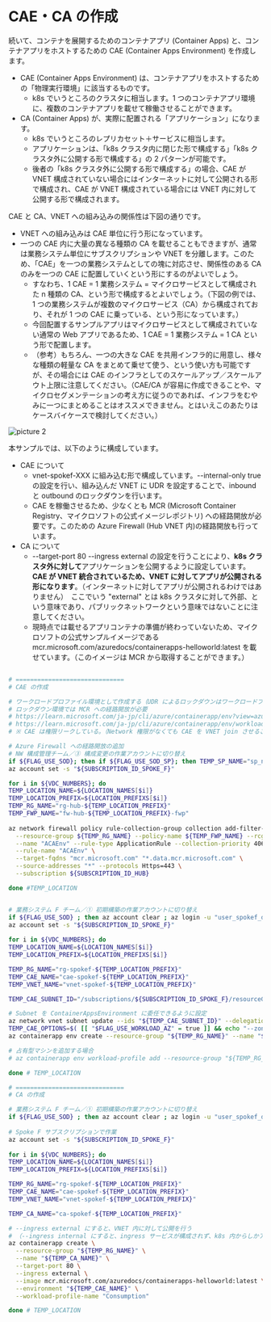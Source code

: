 # CAE・CA の作成

続いて、コンテナを展開するためのコンテナアプリ (Container Apps) と、コンテナアプリをホストするための CAE (Container Apps Environment) を作成します。

- CAE (Container Apps Environment) は、コンテナアプリをホストするための「物理実行環境」に該当するものです。
  - k8s でいうところのクラスタに相当します。1 つのコンテナアプリ環境に、複数のコンテナアプリを載せて稼働させることができます。
- CA (Container Apps) が、実際に配置される「アプリケーション」になります。
  - k8s でいうところのレプリカセット＋サービスに相当します。
  - アプリケーションは、「k8s クラスタ内に閉じた形で構成する」「k8s クラスタ外に公開する形で構成する」の 2 パターンが可能です。
  - 後者の「k8s クラスタ外に公開する形で構成する」の場合、CAE が VNET 構成されていない場合にはインターネットに対して公開される形で構成され、CAE が VNET 構成されている場合には VNET 内に対して公開する形で構成されます。

CAE と CA、VNET への組み込みの関係性は下図の通りです。

- VNET への組み込みは CAE 単位に行う形になっています。
- 一つの CAE 内に大量の異なる種類の CA を載せることもできますが、通常は業務システム単位にサブスクリプションや VNET を分離します。このため、「CAE」を一つの業務システムとしての塊に対応させ、関係性のある CA のみを一つの CAE に配置していくという形にするのがよいでしょう。
  - すなわち、1 CAE = 1 業務システム = マイクロサービスとして構成された n 種類の CA、という形で構成するとよいでしょう。（下図の例では、1 つの業務システムが複数のマイクロサービス（CA）から構成されており、それが 1 つの CAE に乗っている、という形になっています。）
  - 今回配置するサンプルアプリはマイクロサービスとして構成されていない通常の Web アプリであるため、1 CAE = 1 業務システム = 1 CA という形で配置します。
  - （参考）もちろん、一つの大きな CAE を共用インフラ的に用意し、様々な種類の軽量な CA をまとめて乗せて使う、という使い方も可能ですが、その場合には CAE のインフラとしてのスケールアップ／スケールアウト上限に注意してください。（CAE/CA が容易に作成できることや、マイクロセグメンテーションの考え方に従うのであれば、インフラをむやみに一つにまとめることはオススメできません。とはいえこのあたりはケースバイケースで検討してください。）

![picture 2](./images/2c967462e3b7c7584359c4f2e256a70aa339cd87bd928d1d6e105daf4ae363d7.png) 

本サンプルでは、以下のように構成しています。

- CAE について
  - vnet-spokef-XXX に組み込む形で構成しています。--internal-only true の設定を行い、組み込んだ VNET に UDR を設定することで、inbound と outbound のロックダウンを行います。
  - CAE を稼働させるため、少なくとも MCR (Microsoft Container Registry、マイクロソフトの公式イメージレポジトリ) への経路開放が必要です。このための Azure Firewall (Hub VNET 内)の経路開放も行っています。
- CA について
  - --target-port 80 --ingress external の設定を行うことにより、**k8s クラスタ外に対して**アプリケーションを公開するように設定しています。**CAE が VNET 統合されているため、VNET に対してアプリが公開される形になります**。（インターネットに対してアプリが公開されるわけではありません）　ここでいう "external" とは k8s クラスタに対して外部、という意味であり、パブリックネットワークという意味ではないことに注意してください。
  - 現時点では載せるアプリコンテナの準備が終わっていないため、マイクロソフトの公式サンプルイメージである mcr.microsoft.com/azuredocs/containerapps-helloworld:latest を載せています。（このイメージは MCR から取得することができます。）

```bash

# ==============================
# CAE の作成

# ワークロードプロファイル環境として作成する（UDR によるロックダウンはワークロードプロファイル環境でのみ可能）
# ロックダウン環境では MCR への経路開放が必要
# https://learn.microsoft.com/ja-jp/cli/azure/containerapp/env?view=azure-cli-latest#az-containerapp-env-create
# https://learn.microsoft.com/ja-jp/cli/azure/containerapp/env/workload-profile?view=azure-cli-latest
# ※ CAE は権限リークしている。（Network 権限がなくても CAE を VNET join させることができてしまう。）

# Azure Firewall への経路開放の追加
# NW 構成管理チーム／③ 構成変更の作業アカウントに切り替え
if ${FLAG_USE_SOD}; then if ${FLAG_USE_SOD_SP}; then TEMP_SP_NAME="sp_nw_change"; az login --service-principal --username ${SP_APP_IDS[${TEMP_SP_NAME}]} --password ${SP_PWDS[${TEMP_SP_NAME}]} --tenant ${PRIMARY_DOMAIN_NAME} --allow-no-subscriptions; else az account clear; az login -u "user_nw_change@${PRIMARY_DOMAIN_NAME}" -p "${ADMIN_PASSWORD}"; fi; fi
az account set -s "${SUBSCRIPTION_ID_SPOKE_F}"

for i in ${VDC_NUMBERS}; do
TEMP_LOCATION_NAME=${LOCATION_NAMES[$i]}
TEMP_LOCATION_PREFIX=${LOCATION_PREFIXS[$i]}
TEMP_RG_NAME="rg-hub-${TEMP_LOCATION_PREFIX}"
TEMP_FWP_NAME="fw-hub-${TEMP_LOCATION_PREFIX}-fwp"
  
az network firewall policy rule-collection-group collection add-filter-collection \
  --resource-group ${TEMP_RG_NAME} --policy-name ${TEMP_FWP_NAME} --rcg-name "DefaultApplicationRuleCollectionGroup" \
  --name "ACAEnv" --rule-type ApplicationRule --collection-priority 40600 --action Allow \
  --rule-name "ACAEnv" \
  --target-fqdns "mcr.microsoft.com" "*.data.mcr.microsoft.com" \
  --source-addresses "*" --protocols Https=443 \
  --subscription ${SUBSCRIPTION_ID_HUB}

done #TEMP_LOCATION


# 業務システム F チーム／① 初期構築の作業アカウントに切り替え
if ${FLAG_USE_SOD} ; then az account clear ; az login -u "user_spokef_dev@${PRIMARY_DOMAIN_NAME}" -p "${ADMIN_PASSWORD}" ; fi
az account set -s "${SUBSCRIPTION_ID_SPOKE_F}"
 
for i in ${VDC_NUMBERS}; do
TEMP_LOCATION_NAME=${LOCATION_NAMES[$i]}
TEMP_LOCATION_PREFIX=${LOCATION_PREFIXS[$i]}

TEMP_RG_NAME="rg-spokef-${TEMP_LOCATION_PREFIX}"
TEMP_CAE_NAME="cae-spokef-${TEMP_LOCATION_PREFIX}"
TEMP_VNET_NAME="vnet-spokef-${TEMP_LOCATION_PREFIX}"

TEMP_CAE_SUBNET_ID="/subscriptions/${SUBSCRIPTION_ID_SPOKE_F}/resourceGroups/${TEMP_RG_NAME}/providers/Microsoft.Network/virtualNetworks/${TEMP_VNET_NAME}/subnets/ContainerAppsSubnet"

# Subnet を ContainerAppsEnvironment に委任できるように設定
az network vnet subnet update --ids "${TEMP_CAE_SUBNET_ID}" --delegations "Microsoft.App/environments"
TEMP_CAE_OPTIONS=$( [[ "$FLAG_USE_WORKLOAD_AZ" = true ]] && echo "--zone-redundant" || echo "" )
az containerapp env create --resource-group "${TEMP_RG_NAME}" --name "${TEMP_CAE_NAME}" --location ${TEMP_LOCATION_NAME} --infrastructure-subnet-resource-id "${TEMP_CAE_SUBNET_ID}" --internal-only true --logs-destination azure-monitor --enable-workload-profiles $TEMP_CAE_OPTIONS

# 占有型マシンを追加する場合
# az containerapp env workload-profile add --resource-group "${TEMP_RG_NAME}" --name "${TEMP_CAE_NAME}" --workload-profile-name "wp-d4" --max-nodes 1 --min-nodes 1 --workload-profile-type "D4"

done # TEMP_LOCATION

# ==============================
# CA の作成

# 業務システム F チーム／① 初期構築の作業アカウントに切り替え
if ${FLAG_USE_SOD} ; then az account clear ; az login -u "user_spokef_dev@${PRIMARY_DOMAIN_NAME}" -p "${ADMIN_PASSWORD}" ; fi
 
# Spoke F サブスクリプションで作業
az account set -s "${SUBSCRIPTION_ID_SPOKE_F}"
 
for i in ${VDC_NUMBERS}; do
TEMP_LOCATION_NAME=${LOCATION_NAMES[$i]}
TEMP_LOCATION_PREFIX=${LOCATION_PREFIXS[$i]}

TEMP_RG_NAME="rg-spokef-${TEMP_LOCATION_PREFIX}"
TEMP_CAE_NAME="cae-spokef-${TEMP_LOCATION_PREFIX}"
TEMP_VNET_NAME="vnet-spokef-${TEMP_LOCATION_PREFIX}"

TEMP_CA_NAME="ca-spokef-${TEMP_LOCATION_PREFIX}"

# --ingress external にすると、VNET 内に対して公開を行う
# （--ingress internal にすると、ingress サービスが構成されず、k8s 内からしかアクセスできなくなる）
az containerapp create \
  --resource-group "${TEMP_RG_NAME}" \
  --name "${TEMP_CA_NAME}" \
  --target-port 80 \
  --ingress external \
  --image mcr.microsoft.com/azuredocs/containerapps-helloworld:latest \
  --environment "${TEMP_CAE_NAME}" \
  --workload-profile-name "Consumption"

done # TEMP_LOCATION

```
